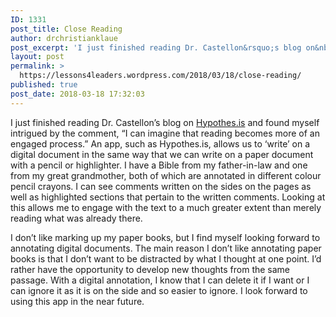 ```yaml
---
ID: 1331
post_title: Close Reading
author: drchristianklaue
post_excerpt: 'I just finished reading Dr. Castellon&rsquo;s blog on&nbsp;Hypothes.is&nbsp;and found myself intrigued by the comment, &ldquo;I can imagine that reading becomes more of an engaged process.&rdquo; An app, such as Hypothes.is, allows us to &lsquo;write&rsquo; on a digital document in the same way that we can write on a paper document with a pencil or highlighter. &hellip; <a href="https://lessons4leaders.wordpress.com/2018/03/18/close-reading/">Continue reading <span>Close Reading</span></a>'
layout: post
permalink: >
  https://lessons4leaders.wordpress.com/2018/03/18/close-reading/
published: true
post_date: 2018-03-18 17:32:03
---
```

I just finished reading Dr. Castellon&#8217;s blog on <a href="https://create.twu.ca/learner/2018/03/14/hypothes-is-in-action/">Hypothes.is</a> and found myself intrigued by the comment, &#8220;I can imagine that reading becomes more of an engaged process.&#8221; An app, such as Hypothes.is, allows us to &#8216;write&#8217; on a digital document in the same way that we can write on a paper document with a pencil or highlighter. I have a Bible from my father-in-law and one from my great grandmother, both of which are annotated in different colour pencil crayons. I can see comments written on the sides on the pages as well as highlighted sections that pertain to the written comments. Looking at this allows me to engage with the text to a much greater extent than merely reading what was already there.

I don&#8217;t like marking up my paper books, but I find myself looking forward to annotating digital documents. The main reason I don&#8217;t like annotating paper books is that I don&#8217;t want to be distracted by what I thought at one point. I&#8217;d rather have the opportunity to develop new thoughts from the same passage. With a digital annotation, I know that I can delete it if I want or I can ignore it as it is on the side and so easier to ignore. I look forward to using this app in the near future.